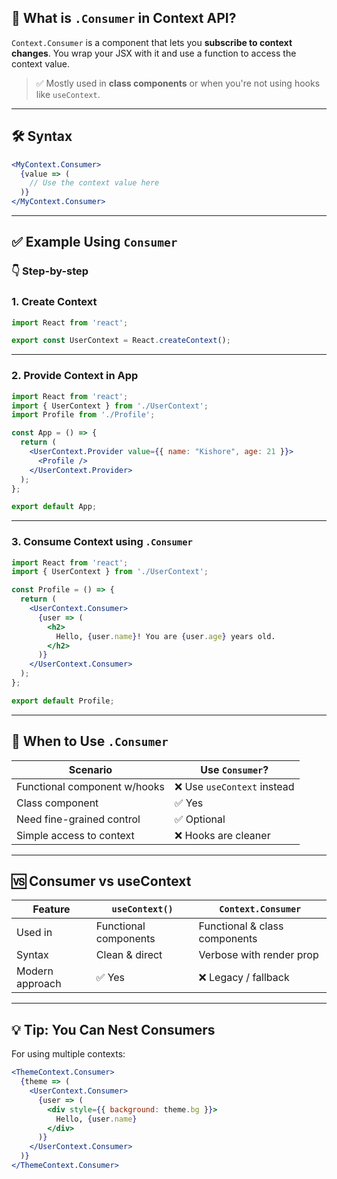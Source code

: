 ## 🎯 What is `.Consumer` in Context API?

`Context.Consumer` is a component that lets you **subscribe to context changes**. You wrap your JSX with it and use a function to access the context value.

> ✅ Mostly used in **class components** or when you're not using hooks like `useContext`.

---

## 🛠️ Syntax

```jsx
<MyContext.Consumer>
  {value => (
    // Use the context value here
  )}
</MyContext.Consumer>
```

---

## ✅ Example Using `Consumer`

### 👇 Step-by-step

### 1. Create Context

```jsx
import React from 'react';

export const UserContext = React.createContext();
```

---

### 2. Provide Context in App

```jsx
import React from 'react';
import { UserContext } from './UserContext';
import Profile from './Profile';

const App = () => {
  return (
    <UserContext.Provider value={{ name: "Kishore", age: 21 }}>
      <Profile />
    </UserContext.Provider>
  );
};

export default App;
```

---

### 3. Consume Context using `.Consumer`

```jsx
import React from 'react';
import { UserContext } from './UserContext';

const Profile = () => {
  return (
    <UserContext.Consumer>
      {user => (
        <h2>
          Hello, {user.name}! You are {user.age} years old.
        </h2>
      )}
    </UserContext.Consumer>
  );
};

export default Profile;
```

---

## 📌 When to Use `.Consumer`

| Scenario                  | Use `Consumer`? |
|---------------------------|-----------------|
| Functional component w/hooks | ❌ Use `useContext` instead |
| Class component            | ✅ Yes |
| Need fine-grained control  | ✅ Optional |
| Simple access to context   | ❌ Hooks are cleaner |

---

## 🆚 Consumer vs useContext

| Feature         | `useContext()`            | `Context.Consumer`        |
|----------------|---------------------------|----------------------------|
| Used in         | Functional components     | Functional & class components |
| Syntax          | Clean & direct            | Verbose with render prop   |
| Modern approach | ✅ Yes                    | ❌ Legacy / fallback        |

---

## 💡 Tip: You Can Nest Consumers

For using multiple contexts:

```jsx
<ThemeContext.Consumer>
  {theme => (
    <UserContext.Consumer>
      {user => (
        <div style={{ background: theme.bg }}>
          Hello, {user.name}
        </div>
      )}
    </UserContext.Consumer>
  )}
</ThemeContext.Consumer>
```
